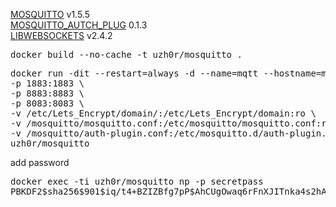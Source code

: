 <a href="https://github.com/eclipse/mosquitto.git">MOSQUITTO</a> v1.5.5<br />
<a href="https://github.com/jpmens/mosquitto-auth-plug.git">MOSQUITTO_AUTCH_PLUG</a> 0.1.3<br />
<a href="https://github.com/warmcat/libwebsockets.git">LIBWEBSOCKETS</a> v2.4.2<br />


<pre>
docker build --no-cache -t uzh0r/mosquitto .
</pre>

<pre>
docker run -dit --restart=always -d --name=mqtt --hostname=mqtt \
-p 1883:1883 \
-p 8883:8883 \
-p 8083:8083 \
-v /etc/Lets_Encrypt/domain/:/etc/Lets_Encrypt/domain:ro \
-v /mosquitto/mosquitto.conf:/etc/mosquitto/mosquitto.conf:ro \
-v /mosquitto/auth-plugin.conf:/etc/mosquitto.d/auth-plugin.conf:ro \
uzh0r/mosquitto
</pre>

add password
<pre>
docker exec -ti uzh0r/mosquitto np -p secretpass
PBKDF2$sha256$901$iq/t4+BZIZBfg7pP$AhCUgOwaq6rFnXJITnka4s2hA9JybA9/
</pre>
